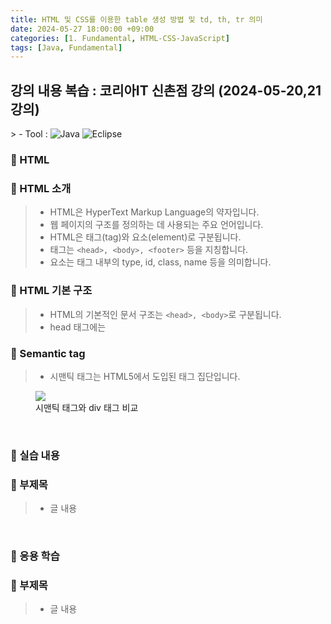 ```yaml
---
title: HTML 및 CSS를 이용한 table 생성 방법 및 td, th, tr 의미
date: 2024-05-27 18:00:00 +09:00
categories: [1. Fundamental, HTML-CSS-JavaScript]
tags: [Java, Fundamental]
---
```


<!-- 2024-05-27 글 작성 시작; 2024-05-27 페이지 호출 완료 -->
<h2>강의 내용 복습 : 코리아IT 신촌점 강의 (2024-05-20,21 강의)</h2>
> - Tool :  
<img alt="Java" src="https://img.shields.io/badge/-Java-007396?style=flat-square&logo=java&logoColor=white" />
<img alt="Eclipse" src="https://img.shields.io/badge/-Eclipse-2C2255?style=flat-square&logo=eclipse&logoColor=white" />

<br>

### 🔔 HTML
### 📌 HTML 소개
> - HTML은 HyperText Markup Language의 약자입니다.
> - 웹 페이지의 구조를 정의하는 데 사용되는 주요 언어입니다.
> - HTML은 태그(tag)와 요소(element)로 구분됩니다.
> - 태그는 ```<head>, <body>, <footer>``` 등을 지칭합니다.
> - 요소는 태그 내부의 type, id, class, name 등을 의미합니다.

### 📌 HTML 기본 구조
> - HTML의 기본적인 문서 구조는 ```<head>, <body>```로 구분됩니다.
> - head 태그에는 

### 📌 Semantic tag
> - 시맨틱 태그는 HTML5에서 도입된 태그 집단입니다.

<figure>
    <img src="https://github.com/Kim-src/Images/assets/150884526/c6066466-34e4-4136-a059-5ffe31c7bf44">
    <figcaption>시맨틱 태그와 div 태그 비교</figcaption>
</figure>

<br>

### 🔔 실습 내용
### 📌 부제목
> - 글 내용

<br>

### 🔔 응용 학습
### 📌 부제목
> - 글 내용

<br>
<br>
<br>

